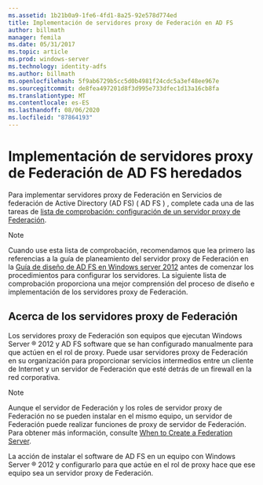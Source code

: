 ```yaml
---
ms.assetid: 1b21b0a9-1fe6-4fd1-8a25-92e578d774ed
title: Implementación de servidores proxy de Federación en AD FS
author: billmath
manager: femila
ms.date: 05/31/2017
ms.topic: article
ms.prod: windows-server
ms.technology: identity-adfs
ms.author: billmath
ms.openlocfilehash: 5f9ab6729b5cc5d0b4981f24cdc5a3ef48ee967e
ms.sourcegitcommit: de8fea497201d8f3d995e733dfec1d13a16cb8fa
ms.translationtype: MT
ms.contentlocale: es-ES
ms.lasthandoff: 08/06/2020
ms.locfileid: "87864193"
---
```

# <a name="deploying-legacy-ad-fs-federation-server-proxies"></a>Implementación de servidores proxy de Federación de AD FS heredados

Para implementar servidores proxy de Federación en Servicios de federación de Active Directory (AD FS) \( AD FS \) , complete cada una de las tareas de [lista de comprobación: configuración de un servidor proxy de Federación](Checklist--Setting-Up-a-Federation-Server-Proxy.md).  
  
> [!NOTE]  
> Cuando use esta lista de comprobación, recomendamos que lea primero las referencias a la guía de planeamiento del servidor proxy de Federación en la [Guía de diseño de AD FS en Windows server 2012](../design/ad-fs-design-guide-in-windows-server-2012.md) antes de comenzar los procedimientos para configurar los servidores. La siguiente lista de comprobación proporciona una mejor comprensión del proceso de diseño e implementación de los servidores proxy de Federación.  
  
## <a name="about-federation-server-proxies"></a>Acerca de los servidores proxy de Federación  
Los servidores proxy de Federación son equipos que ejecutan Windows Server &reg; 2012 y AD FS software que se han configurado manualmente para que actúen en el rol de proxy. Puede usar servidores proxy de Federación en su organización para proporcionar servicios intermedios entre un cliente de Internet y un servidor de Federación que esté detrás de un firewall en la red corporativa.  
  
> [!NOTE]  
> Aunque el servidor de Federación y los roles de servidor proxy de Federación no se pueden instalar en el mismo equipo, un servidor de Federación puede realizar funciones de proxy de servidor de Federación. Para obtener más información, consulte [When to Create a Federation Server](/previous-versions/windows/it-pro/windows-server-2012-R2-and-2012/dd807101(v=ws.11)).  
  
La acción de instalar el software de AD FS en un equipo con Windows Server &reg; 2012 y configurarlo para que actúe en el rol de proxy hace que ese equipo sea un servidor proxy de Federación.  
  
